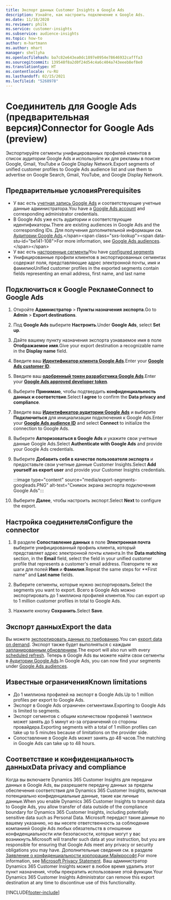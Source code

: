 ```yaml
---
title: Экспорт данных Customer Insights в Google Ads
description: Узнайте, как настроить подключение к Google Ads.
ms.date: 11/18/2020
ms.reviewer: philk
ms.service: customer-insights
ms.subservice: audience-insights
ms.topic: how-to
author: m-hartmann
ms.author: mhart
manager: shellyha
ms.openlocfilehash: ba7c82e643ea0dc1897e0954e78646932cafffa3
ms.sourcegitcommit: 139548f8a2d0f24d54c4a6c404a743eeeb8ef8e0
ms.translationtype: HT
ms.contentlocale: ru-RU
ms.lasthandoff: 02/15/2021
ms.locfileid: "5268978"
---
```

# <a name="connector-for-google-ads-preview"></a><span data-ttu-id="be141-103">Соединитель для Google Ads (предварительная версия)</span><span class="sxs-lookup"><span data-stu-id="be141-103">Connector for Google Ads (preview)</span></span>

<span data-ttu-id="be141-104">Экспортируйте сегменты унифицированных профилей клиентов в список аудитории Google Ads и используйте их для рекламы в поиске Google, Gmail, YouTube и Google Display Network.</span><span class="sxs-lookup"><span data-stu-id="be141-104">Export segments of unified customer profiles to Google Ads audience list and use them to advertise on Google Search, Gmail, YouTube, and Google Display Network.</span></span> 

## <a name="prerequisites"></a><span data-ttu-id="be141-105">Предварительные условия</span><span class="sxs-lookup"><span data-stu-id="be141-105">Prerequisites</span></span>

-   <span data-ttu-id="be141-106">У вас есть [учетная запись Google Ads](https://ads.google.com/) и соответствующие учетные данные администратора.</span><span class="sxs-lookup"><span data-stu-id="be141-106">You have a [Google Ads account](https://ads.google.com/) and corresponding administrator credentials.</span></span>
-   <span data-ttu-id="be141-107">В Google Ads уже есть аудитории и соответствующие идентификаторы.</span><span class="sxs-lookup"><span data-stu-id="be141-107">There are existing audiences in Google Ads and the corresponding IDs.</span></span> <span data-ttu-id="be141-108">Для получения дополнительной информации см. [Аудитории Google Ads](https://support.google.com/google-ads/answer/7558048?hl=en#:~:text=Audience%20lists%20is%20a%20section,Display%20Network%20through%20remarketing%20campaigns.).</span><span class="sxs-lookup"><span data-stu-id="be141-108">For more information, see [Google Ads audiences](https://support.google.com/google-ads/answer/7558048?hl=en#:~:text=Audience%20lists%20is%20a%20section,Display%20Network%20through%20remarketing%20campaigns.).</span></span>
-   <span data-ttu-id="be141-109">У вас есть [настроенные сегменты](segments.md)</span><span class="sxs-lookup"><span data-stu-id="be141-109">You have [configured segments](segments.md)</span></span>
-   <span data-ttu-id="be141-110">Унифицированные профили клиентов в экспортированных сегментах содержат поля, представляющие адрес электронной почты, имя и фамилию</span><span class="sxs-lookup"><span data-stu-id="be141-110">Unified customer profiles in the exported segments contain fields representing an email address, first name, and last name</span></span>

## <a name="connect-to-google-ads"></a><span data-ttu-id="be141-111">Подключиться к Google Рекламе</span><span class="sxs-lookup"><span data-stu-id="be141-111">Connect to Google Ads</span></span>

1. <span data-ttu-id="be141-112">Откройте **Администратор** > **Пункты назначения экспорта**.</span><span class="sxs-lookup"><span data-stu-id="be141-112">Go to **Admin** > **Export destinations**.</span></span>

1. <span data-ttu-id="be141-113">Под **Google Ads** выберите **Настроить**.</span><span class="sxs-lookup"><span data-stu-id="be141-113">Under **Google Ads**, select **Set up**.</span></span>

1. <span data-ttu-id="be141-114">Дайте вашему пункту назначения экспорта узнаваемое имя в поле **Отображаемое имя**.</span><span class="sxs-lookup"><span data-stu-id="be141-114">Give your export destination a recognizable name in the **Display name** field.</span></span>

1. <span data-ttu-id="be141-115">Введите ваш **[Идентификатор клиента Google Ads](https://support.google.com/google-ads/answer/1704344)**.</span><span class="sxs-lookup"><span data-stu-id="be141-115">Enter your **[Google Ads customer ID](https://support.google.com/google-ads/answer/1704344)**.</span></span>

1. <span data-ttu-id="be141-116">Введите ваш **[одобренный токен разработчика Google Ads](https://developers.google.com/google-ads/api/docs/first-call/dev-token)**.</span><span class="sxs-lookup"><span data-stu-id="be141-116">Enter your **[Google Ads approved developer token](https://developers.google.com/google-ads/api/docs/first-call/dev-token)**.</span></span>

1. <span data-ttu-id="be141-117">Выберите **Принимаю**, чтобы подтвердить **конфиденциальность данных и соответствие**.</span><span class="sxs-lookup"><span data-stu-id="be141-117">Select **I agree** to confirm the **Data privacy and compliance**.</span></span>

1. <span data-ttu-id="be141-118">Введите ваш **[Идентификатор аудитории Google Ads](https://support.google.com/google-ads/answer/7558048?hl=en#:~:text=Audience%20lists%20is%20a%20section,Display%20Network%20through%20remarketing%20campaigns.)** и выберите **Подключиться** для инициализации подключения к Google Ads.</span><span class="sxs-lookup"><span data-stu-id="be141-118">Enter your **[Google Ads audience ID](https://support.google.com/google-ads/answer/7558048?hl=en#:~:text=Audience%20lists%20is%20a%20section,Display%20Network%20through%20remarketing%20campaigns.)** and select **Connect** to initialize the connection to Google Ads.</span></span>

1. <span data-ttu-id="be141-119">Выберите **Авторизоваться в Google Ads** и укажите свои учетные данные Google Ads.</span><span class="sxs-lookup"><span data-stu-id="be141-119">Select **Authenticate with Google Ads** and provide your Google Ads credentials.</span></span>

1. <span data-ttu-id="be141-120">Выберите **Добавить себя в качестве пользователя экспорта** и предоставьте свои учетные данные Customer Insights.</span><span class="sxs-lookup"><span data-stu-id="be141-120">Select **Add yourself as export user** and provide your Customer Insights credentials.</span></span>

   :::image type="content" source="media/export-segments-googleads.PNG" alt-text="Снимок экрана экспорта подключения Google Ads":::

1. <span data-ttu-id="be141-122">Выберите **Далее**, чтобы настроить экспорт.</span><span class="sxs-lookup"><span data-stu-id="be141-122">Select **Next** to configure the export.</span></span>

## <a name="configure-the-connector"></a><span data-ttu-id="be141-123">Настройка соединителя</span><span class="sxs-lookup"><span data-stu-id="be141-123">Configure the connector</span></span>

1. <span data-ttu-id="be141-124">В разделе **Сопоставление данных** в поле **Электронная почта** выберите унифицированный профиль клиента, который представляет адрес электронной почты клиента.</span><span class="sxs-lookup"><span data-stu-id="be141-124">In the **Data matching** section, in the **Email** field, select the field in your unified customer profile that represents a customer's email address.</span></span> <span data-ttu-id="be141-125">Повторите те же шаги для полей **Имя** и **Фамилия**.</span><span class="sxs-lookup"><span data-stu-id="be141-125">Repeat the same steps for \*\*First name" and **Last name** fields.</span></span>

1. <span data-ttu-id="be141-126">Выберите сегменты, которые нужно экспортировать.</span><span class="sxs-lookup"><span data-stu-id="be141-126">Select the segments you want to export.</span></span> <span data-ttu-id="be141-127">Всего в Google Ads можно экспортировать до 1 миллиона профилей клиентов.</span><span class="sxs-lookup"><span data-stu-id="be141-127">You can export up to 1 million customer profiles in total to Google Ads.</span></span>

1. <span data-ttu-id="be141-128">Нажмите кнопку **Сохранить**.</span><span class="sxs-lookup"><span data-stu-id="be141-128">Select **Save**.</span></span>

## <a name="export-the-data"></a><span data-ttu-id="be141-129">Экспорт данных</span><span class="sxs-lookup"><span data-stu-id="be141-129">Export the data</span></span>

<span data-ttu-id="be141-130">Вы можете [экспортировать данных по требованию](export-destinations.md).</span><span class="sxs-lookup"><span data-stu-id="be141-130">You can [export data on demand](export-destinations.md).</span></span> <span data-ttu-id="be141-131">Экспорт также будет выполняться с каждым [запланированным обновлением](system.md#schedule-tab).</span><span class="sxs-lookup"><span data-stu-id="be141-131">The export will also run with every [scheduled refresh](system.md#schedule-tab).</span></span> <span data-ttu-id="be141-132">Теперь в Google Ads вы можете найти свои сегменты в [Аудитории Google Ads](https://support.google.com/google-ads/answer/7558048?hl=en/).</span><span class="sxs-lookup"><span data-stu-id="be141-132">In Google Ads, you can now find your segments under [Google Ads audiences](https://support.google.com/google-ads/answer/7558048?hl=en/).</span></span>

## <a name="known-limitations"></a><span data-ttu-id="be141-133">Известные ограничения</span><span class="sxs-lookup"><span data-stu-id="be141-133">Known limitations</span></span>

- <span data-ttu-id="be141-134">До 1 миллиона профилей на экспорт в Google Ads.</span><span class="sxs-lookup"><span data-stu-id="be141-134">Up to 1 million profiles per export to Google Ads.</span></span>
- <span data-ttu-id="be141-135">Экспорт в Google Ads ограничен сегментами.</span><span class="sxs-lookup"><span data-stu-id="be141-135">Exporting to Google Ads is limited to segments.</span></span>
- <span data-ttu-id="be141-136">Экспорт сегментов с общим количеством профилей 1 миллион может занять до 5 минут из-за ограничений со стороны провайдера.</span><span class="sxs-lookup"><span data-stu-id="be141-136">Exporting segments with a total of 1 million profiles can take up to 5 minutes because of limitations on the provider side.</span></span> 
- <span data-ttu-id="be141-137">Сопоставление в Google Ads может занять до 48 часов.</span><span class="sxs-lookup"><span data-stu-id="be141-137">The matching in Google Ads can take up to 48 hours.</span></span>

## <a name="data-privacy-and-compliance"></a><span data-ttu-id="be141-138">Соответствие и конфиденциальность данных</span><span class="sxs-lookup"><span data-stu-id="be141-138">Data privacy and compliance</span></span>

<span data-ttu-id="be141-139">Когда вы включаете Dynamics 365 Customer Insights для передачи данных в Google Ads, вы разрешаете передачу данных за пределы обеспечения соответствия для Dynamics 365 Customer Insights, включая потенциально конфиденциальные данные, такие как личные данные.</span><span class="sxs-lookup"><span data-stu-id="be141-139">When you enable Dynamics 365 Customer Insights to transmit data to Google Ads, you allow transfer of data outside of the compliance boundary for Dynamics 365 Customer Insights, including potentially sensitive data such as Personal Data.</span></span> <span data-ttu-id="be141-140">Microsoft передаст такие данные по вашему указанию, но вы несете ответственность за соблюдение компанией Google Ads любых обязательств в отношении конфиденциальности или безопасности, которые могут у вас возникнуть.</span><span class="sxs-lookup"><span data-stu-id="be141-140">Microsoft will transfer such data at your instruction, but you are responsible for ensuring that Google Ads meet any privacy or security obligations you may have.</span></span> <span data-ttu-id="be141-141">Дополнительные сведения см. в разделе [Заявление о конфиденциальности корпорации Майкрософт](https://go.microsoft.com/fwlink/?linkid=396732).</span><span class="sxs-lookup"><span data-stu-id="be141-141">For more information, see [Microsoft Privacy Statement](https://go.microsoft.com/fwlink/?linkid=396732).</span></span>
<span data-ttu-id="be141-142">Ваш администратор Dynamics 365 Customer Insights может в любое время удалить этот пункт назначения, чтобы прекратить использование этой функции.</span><span class="sxs-lookup"><span data-stu-id="be141-142">Your Dynamics 365 Customer Insights Administrator can remove this export destination at any time to discontinue use of this functionality.</span></span>


[!INCLUDE[footer-include](../includes/footer-banner.md)]
